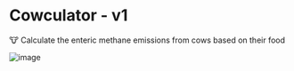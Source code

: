 # Cowculator - v1
:cow: Calculate the enteric methane emissions from cows based on their food

![image](https://github.com/user-attachments/assets/a9ba4a6e-057c-4106-95e0-f1ff2a9d5c95)
